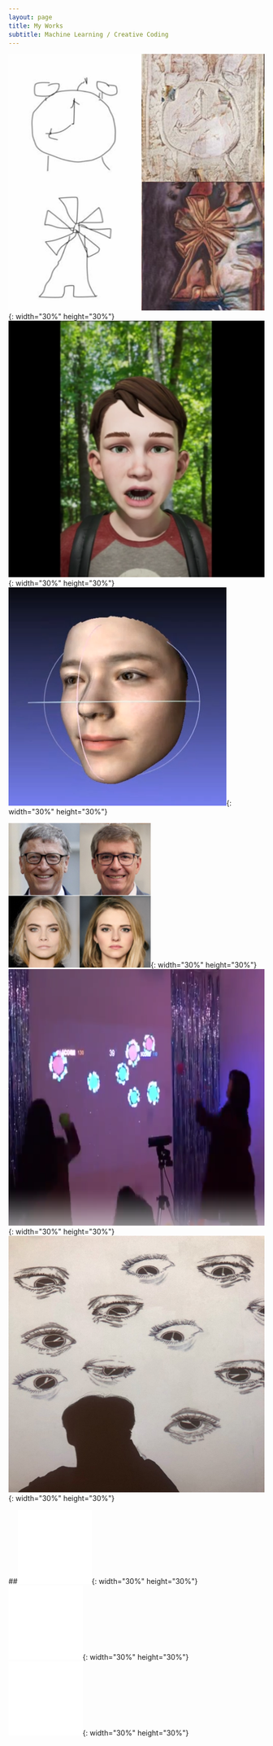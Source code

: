 ```yaml
---
layout: page
title: My Works
subtitle: Machine Learning / Creative Coding
---
```


![Hi](./assets/img/projects_sketch2art.png){: width="30%" height="30%"} ![Hi](./assets/img/projects_virtual_avatar.png){: width="30%" height="30%"} ![Hi](./assets/img/projects_deep3d.png){: width="30%" height="30%"}
 
![Hi](./assets/img/projects_dreamai.jpg){: width="30%" height="30%"} ![Hi](./assets/img/ballplay.png){: width="30%" height="30%"} ![Hi](./assets/img/uncomfortable.jpg){: width="30%" height="30%"}

##![Hi](./assets/img/background.PNG){: width="30%" height="30%"} ![Hi](./assets/img/background.PNG){: width="30%" height="30%"} ![Hi](./assets/img/background.PNG){: width="30%" height="30%"}
